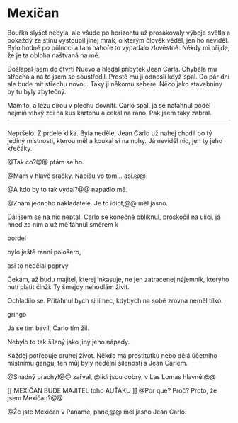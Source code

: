 Mexičan
=======

Bouřka slyšet nebyla, ale všude po horizontu už prosakovaly výboje světla a pokaždý ze stínu
vystoupil jinej mrak, o kterým člověk věděl, jen ho neviděl. Bylo hodně po půlnoci
a tam nahoře to vypadalo zlověstně. Někdy mi přijde, že je ta obloha naštvaná na mě.

Došlapal jsem do čtvrti Nuevo a hledal příbytek Jean Carla. Chyběla mu střecha
a na to jsem se soustředil. Prostě mu ji odnesli když spal. Do pár dní ale bude mít
střechu novou. Taky ji někomu sebere. Něco jako stavebniny by tu byly zbytečný.

Mám to, a lezu dírou v plechu dovnitř. Carlo spal, já se natáhnul podél nejmíň vlhký
zdi na kus kartonu a čekal na ráno. Pak jsem taky zabral.

***

Nepršelo. Z prdele klika. Byla neděle, Jean Carlo už nahej chodil po tý jediný místnosti,
kterou měl a koukal si na nohy. Já neviděl nic, jen ty jeho křečáky. 

@Tak co?@@ ptám se ho.

@Mám v hlavě sračky. Napíšu vo tom... asi.@@

@A kdo by to tak vydal?@@ napadlo mě.

@Znám jednoho nakladatele. Je to idiot,@@ měl jasno.

Dál jsem se na nic neptal. Carlo se konečně oblíknul, proskočil na ulici, já hned za nim
a už mě táhnul směrem k 



bordel

bylo ještě ranní pološero, 


asi to nedělal poprvý



Čekám, až budu majitel, kterej inkasuje, ne jen zatracenej nájemník, kterýho nutí platit činži.
Ty šmejdy nehodlám živit.





Ochladilo se. Přitáhnul bych si límec, kdybych na sobě zrovna neměl tílko.


gringo



Já se tím bavil, Carlo tím žil.


Nebylo to tak šílený jako jiný jeho nápady.

Každej potřebuje druhej život.
Někdo má prostitutku nebo dělá účetního místnímu gangu, ten můj byly nedělní šílenosti s Jean Carlem.


@Snadný prachy!@@ zařval, @lidi jsou dobrý, v Las Lomas hlavně.@@





[[ MEXIČAN BUDE MAJITEL toho AUŤÁKU ]]
@Por qué? Proč? Proto, že jsem Mexičan?@@

@Že jste Mexičan v Panamě, pane,@@ měl jasno Jean Carlo. 

